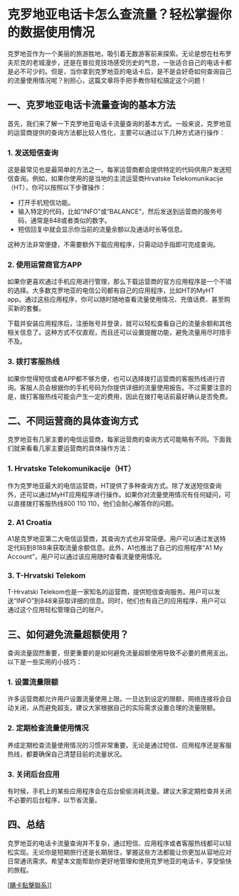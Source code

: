 # 克罗地亚电话卡怎么查流量？轻松掌握你的数据使用情况

克罗地亚作为一个美丽的旅游胜地，吸引着无数游客前来探索。无论是想在杜布罗夫尼克的老城漫步，还是在普拉竞技场感受历史的气息，一张适合自己的电话卡都是必不可少的。但是，当你拿到克罗地亚的电话卡后，是不是会好奇如何查询自己的流量使用情况呢？别担心，这篇文章将手把手教你轻松搞定这个问题！

## 一、克罗地亚电话卡流量查询的基本方法

首先，我们来了解一下克罗地亚电话卡流量查询的基本方式。一般来说，克罗地亚的运营商提供的查询方法都比较人性化，主要可以通过以下几种方式进行操作：

### 1. 发送短信查询
这是最常见也是最简单的方法之一。每家运营商都会提供特定的代码供用户发送短信查询。例如，如果你使用的是当地的主流运营商Hrvatske Telekomunikacije（HT），你可以按照以下步骤操作：
- 打开手机短信功能。
- 输入特定的代码，比如“INFO”或“BALANCE”，然后发送到运营商的服务号码，通常是848或者类似的数字。
- 短信回复中就会显示你当前的流量余额以及通话时长等信息。

这种方法非常便捷，不需要额外下载应用程序，只需动动手指即可完成查询。

### 2. 使用运营商官方APP
如果你更喜欢通过手机应用进行管理，那么下载运营商的官方应用程序是一个不错的选择。大多数克罗地亚的电信公司都有自己的应用程序，比如HT的MyHT app。通过这些应用程序，你可以随时随地查看流量使用情况、充值话费、甚至购买新的套餐。

下载并安装应用程序后，注册账号并登录，就可以轻松查看自己的流量余额和其他相关信息了。这种方式不仅直观，而且还可以设置提醒功能，避免流量用尽时措手不及。

### 3. 拨打客服热线
如果你觉得短信或者APP都不够方便，也可以选择拨打运营商的客服热线进行咨询。客服人员会根据你的手机号码为你提供详细的流量使用报告。不过需要注意的是，拨打客服热线可能会产生一定的费用，因此在拨打电话前最好确认是否免费。

## 二、不同运营商的具体查询方式

克罗地亚有几家主要的电信运营商，每家运营商的查询方式可能略有不同。下面我们就来看看几家主要运营商的具体操作方法：

### 1. Hrvatske Telekomunikacije（HT）
作为克罗地亚最大的电信运营商，HT提供了多种查询方式。除了发送短信查询外，还可以通过MyHT应用程序进行操作。如果你对流量使用情况有任何疑问，可以直接拨打客服热线800 110 110，他们会耐心解答你的问题。

### 2. A1 Croatia
A1是克罗地亚第二大电信运营商，其查询方式也非常简便。用户可以通过发送特定代码到8188来获取流量余额信息。此外，A1也推出了自己的应用程序“A1 My Account”，用户可以通过该应用随时查看流量使用情况。

### 3. T-Hrvatski Telekom
T-Hrvatski Telekom也是一家知名的运营商，提供短信查询服务。用户可以发送“INFO”到848来获取详细的信息。同时，他们也有自己的应用程序，用户可以通过这个应用轻松管理自己的账户。

## 三、如何避免流量超额使用？

查询流量固然重要，但更重要的是如何避免流量超额使用导致不必要的费用支出。以下是一些实用的小技巧：

### 1. 设置流量限额
许多运营商都允许用户设置流量使用上限。一旦达到设定的限额，网络连接将会自动关闭，从而避免超支。建议大家根据自己的实际需求设置合理的流量限额。

### 2. 定期检查流量使用情况
养成定期检查流量使用情况的习惯非常重要。无论是通过短信、应用程序还是客服热线，都要确保自己清楚目前的流量状况。

### 3. 关闭后台应用
有时候，手机上的某些应用程序会在后台偷偷消耗流量。建议大家定期检查并关闭不必要的后台程序，以节省流量。

## 四、总结

克罗地亚的电话卡流量查询并不复杂，通过短信、应用程序或者客服热线都可以轻松实现。无论你是短期旅行还是长期居住，掌握这些方法都能让你更加从容地应对日常通讯需求。希望本文能帮助你更好地管理和使用克罗地亚的电话卡，享受愉快的旅程。

[[購卡點擊聯系](https://t.me/s/esim1088)]]
